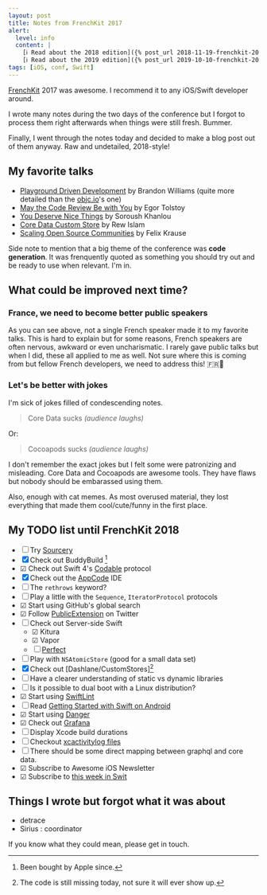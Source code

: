 ```yaml
---
layout: post
title: Notes from FrenchKit 2017
alert:
  level: info
  content: |
    [ℹ️ Read about the 2018 edition]({% post_url 2018-11-19-frenchkit-2018 %})
    [ℹ️ Read about the 2019 edition]({% post_url 2019-10-10-frenchkit-2019 %})
tags: [iOS, conf, Swift]
---
```


[FrenchKit](http://frenchkit.fr) 2017 was awesome. I recommend it to any
iOS/Swift developer around.

I wrote many notes during the two days of the conference but I forgot to process
them right afterwards when things were still fresh. Bummer.

Finally, I went through the notes today and decided to make a blog post out of
them anyway. Raw and undetailed, 2018-style!

## My favorite talks

- [Playground Driven Development](https://youtu.be/DrdxSNG-_DE) by Brandon
  Williams (quite more detailed than the
  [objc.io](https://talk.objc.io/episodes/S01E51-playground-driven-development-at-kickstarter)'s
  one)
- [May the Code Review Be with You](https://youtu.be/e9NI5XnEqHA) by Egor
  Tolstoy
- [You Deserve Nice Things](https://youtu.be/3ia3ngqM2mM) by Soroush Khanlou
- [Core Data Custom Store](https://youtu.be/dYWE2d4_IPY) by Rew Islam
- [Scaling Open Source Communities](https://youtu.be/WM6WECv4B2E) by Felix
  Krause

Side note to mention that a big theme of the conference was **code generation**.
It was frenquently quoted as something you should try out and be ready to use
when relevant. I'm in.

## What could be improved next time?

### France, we need to become better public speakers

As you can see above, not a single French speaker made it to my favorite talks.
This is hard to explain but for some reasons, French speakers are often nervous,
awkward or even uncharismatic. I rarely gave public talks but when I did, these
all applied to me as well. Not sure where this is coming from but fellow French
developers, we need to address this! 🇫🇷💪

### Let's be better with jokes

I'm sick of jokes filled of condescending notes.

> Core Data sucks _(audience laughs)_

Or:

> Cocoapods sucks _(audience laughs)_

I don't remember the exact jokes but I felt some were patronizing and
misleading. Core Data and Cocoapods are awesome tools. They have flaws but
nobody should be embarassed using them.

Also, enough with cat memes. As most overused material, they lost everything
that made them cool/cute/funny in the first place.

## My TODO list until FrenchKit 2018

- ☐ Try [Sourcery][sourcery]
- ☒ Check out BuddyBuild [^footnote]
- ☑︎ Check out Swift 4's
  [Codable](https://developer.apple.com/documentation/swift/codable) protocol
- ☒ Check out the [AppCode](https://www.jetbrains.com/objc/) IDE
- ☐ The `rethrows` keyword?
- ☐ Play a little with the `Sequence`, `IteratorProtocol` protocols
- ☑︎ Start using GitHub's global search
- ☑︎ Follow [PublicExtension](https://twitter.com/PublicExtension) on Twitter
- ☐ Check out Server-side Swift
  - ☑︎ Kitura
  - ☑︎ Vapor
  - ☐ [Perfect](https://perfect.org)
- ☐ Play with `NSAtomicStore` (good for a small data set)
- ☒ Check out [Dashlane/CustomStores][^update]
- ☐ Have a clearer understanding of static vs dynamic libraries
- ☐ Is it possible to dual boot with a Linux distribution?
- ☑︎ Start using [SwiftLint](https://github.com/realm/SwiftLint)
- ☐ Read
  [Getting Started with Swift on Android](https://github.com/apple/swift/blob/master/docs/Android.md)
- ☑︎ Start using [Danger](https://github.com/danger/danger)
- ☑︎ Check out [Grafana](https://grafana.com)
- ☐ Display Xcode build durations
- ☐ Checkout [xcactivitylog files](https://michele.io/test-logs-in-xcode/)
- ☐ There should be some direct mapping between graphql and core data.
- ☑︎ Subscribe to Awesome iOS Newsletter
- ☑︎ Subscribe to [this week in Swit](https://swiftnews.curated.co)

## Things I wrote but forgot what it was about

- detrace
- Sirius : coordinator

If you know what they could mean, please get in touch.

[sourcery]: https://github.com/krzysztofzablocki/Sourcery

[^footnote]: Been bought by Apple since.
[^update]: The code is still missing today, not sure it will ever show up.
